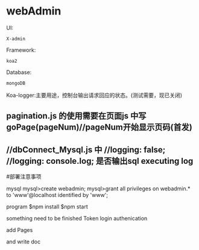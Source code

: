 # webAdmin

UI: 

    X-admin

Framework: 

    koa2

Database:

    mongoDB

Koa-logger:主要用途，控制台输出请求回应的状态。(测试需要，现已关闭)

pagination.js 的使用需要在页面js 中写goPage(pageNum)//pageNum开始显示页码(首发)
-------
//dbConnect_Mysql.js 中
//logging: false;
//logging: console.log;
是否输出sql executing log
------

#部署注意事项

mysql
mysql>create webadmin;
mysql>grant all privileges on webadmin.* to 'www'@localhost identified by 'www';

program
$npm install
$npm start

something need to be finished 
Token login authenication

add Pages 

and write doc
